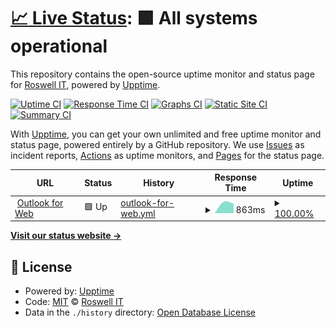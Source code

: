 # [📈 Live Status](https://status.roswellit.com): <!--live status--> **🟩 All systems operational**

This repository contains the open-source uptime monitor and status page for [Roswell IT](https://www.roswellit.com), powered by [Upptime](https://github.com/upptime/upptime).

[![Uptime CI](https://github.com/roswellit/status/workflows/Uptime%20CI/badge.svg)](https://github.com/roswellit/status/actions?query=workflow%3A%22Uptime+CI%22)
[![Response Time CI](https://github.com/roswellit/status/workflows/Response%20Time%20CI/badge.svg)](https://github.com/roswellit/status/actions?query=workflow%3A%22Response+Time+CI%22)
[![Graphs CI](https://github.com/roswellit/status/workflows/Graphs%20CI/badge.svg)](https://github.com/roswellit/status/actions?query=workflow%3A%22Graphs+CI%22)
[![Static Site CI](https://github.com/roswellit/status/workflows/Static%20Site%20CI/badge.svg)](https://github.com/roswellit/status/actions?query=workflow%3A%22Static+Site+CI%22)
[![Summary CI](https://github.com/roswellit/status/workflows/Summary%20CI/badge.svg)](https://github.com/roswellit/status/actions?query=workflow%3A%22Summary+CI%22)

With [Upptime](https://upptime.js.org), you can get your own unlimited and free uptime monitor and status page, powered entirely by a GitHub repository. We use [Issues](https://github.com/roswellit/status/issues) as incident reports, [Actions](https://github.com/roswellit/status/actions) as uptime monitors, and [Pages](https://status.roswellit.com) for the status page.

<!--start: status pages-->
<!-- This summary is generated by Upptime (https://github.com/upptime/upptime) -->
<!-- Do not edit this manually, your changes will be overwritten -->
<!-- prettier-ignore -->
| URL | Status | History | Response Time | Uptime |
| --- | ------ | ------- | ------------- | ------ |
| <img alt="" src="https://favicons.githubusercontent.com/outlook.office365.com" height="13"> [Outlook for Web](https://outlook.office365.com) | 🟩 Up | [outlook-for-web.yml](https://github.com/roswellit/status/commits/HEAD/history/outlook-for-web.yml) | <details><summary><img alt="Response time graph" src="./graphs/outlook-for-web/response-time-week.png" height="20"> 863ms</summary><br><a href="https://status.roswellit.com/history/outlook-for-web"><img alt="Response time 863" src="https://img.shields.io/endpoint?url=https%3A%2F%2Fraw.githubusercontent.com%2Froswellit%2Fstatus%2FHEAD%2Fapi%2Foutlook-for-web%2Fresponse-time.json"></a><br><a href="https://status.roswellit.com/history/outlook-for-web"><img alt="24-hour response time 863" src="https://img.shields.io/endpoint?url=https%3A%2F%2Fraw.githubusercontent.com%2Froswellit%2Fstatus%2FHEAD%2Fapi%2Foutlook-for-web%2Fresponse-time-day.json"></a><br><a href="https://status.roswellit.com/history/outlook-for-web"><img alt="7-day response time 863" src="https://img.shields.io/endpoint?url=https%3A%2F%2Fraw.githubusercontent.com%2Froswellit%2Fstatus%2FHEAD%2Fapi%2Foutlook-for-web%2Fresponse-time-week.json"></a><br><a href="https://status.roswellit.com/history/outlook-for-web"><img alt="30-day response time 863" src="https://img.shields.io/endpoint?url=https%3A%2F%2Fraw.githubusercontent.com%2Froswellit%2Fstatus%2FHEAD%2Fapi%2Foutlook-for-web%2Fresponse-time-month.json"></a><br><a href="https://status.roswellit.com/history/outlook-for-web"><img alt="1-year response time 863" src="https://img.shields.io/endpoint?url=https%3A%2F%2Fraw.githubusercontent.com%2Froswellit%2Fstatus%2FHEAD%2Fapi%2Foutlook-for-web%2Fresponse-time-year.json"></a></details> | <details><summary><a href="https://status.roswellit.com/history/outlook-for-web">100.00%</a></summary><a href="https://status.roswellit.com/history/outlook-for-web"><img alt="All-time uptime 100.00%" src="https://img.shields.io/endpoint?url=https%3A%2F%2Fraw.githubusercontent.com%2Froswellit%2Fstatus%2FHEAD%2Fapi%2Foutlook-for-web%2Fuptime.json"></a><br><a href="https://status.roswellit.com/history/outlook-for-web"><img alt="24-hour uptime 100.00%" src="https://img.shields.io/endpoint?url=https%3A%2F%2Fraw.githubusercontent.com%2Froswellit%2Fstatus%2FHEAD%2Fapi%2Foutlook-for-web%2Fuptime-day.json"></a><br><a href="https://status.roswellit.com/history/outlook-for-web"><img alt="7-day uptime 100.00%" src="https://img.shields.io/endpoint?url=https%3A%2F%2Fraw.githubusercontent.com%2Froswellit%2Fstatus%2FHEAD%2Fapi%2Foutlook-for-web%2Fuptime-week.json"></a><br><a href="https://status.roswellit.com/history/outlook-for-web"><img alt="30-day uptime 100.00%" src="https://img.shields.io/endpoint?url=https%3A%2F%2Fraw.githubusercontent.com%2Froswellit%2Fstatus%2FHEAD%2Fapi%2Foutlook-for-web%2Fuptime-month.json"></a><br><a href="https://status.roswellit.com/history/outlook-for-web"><img alt="1-year uptime 100.00%" src="https://img.shields.io/endpoint?url=https%3A%2F%2Fraw.githubusercontent.com%2Froswellit%2Fstatus%2FHEAD%2Fapi%2Foutlook-for-web%2Fuptime-year.json"></a></details>

<!--end: status pages-->

[**Visit our status website →**](https://status.roswellit.com)

## 📄 License

- Powered by: [Upptime](https://github.com/upptime/upptime)
- Code: [MIT](./LICENSE) © [Roswell IT](https://www.roswellit.com)
- Data in the `./history` directory: [Open Database License](https://opendatacommons.org/licenses/odbl/1-0/)
